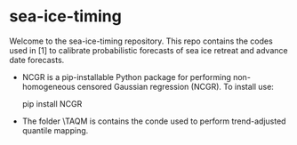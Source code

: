 # sea-ice-timing

Welcome to the sea-ice-timing repository. This repo contains the codes used in [1] to calibrate probabilistic forecasts of sea ice retreat and advance date forecasts.

* NCGR is a pip-installable Python package for performing non-homogeneous censored Gaussian regression (NCGR). To install use:

  pip install NCGR

* The folder \TAQM is contains the conde used to perform trend-adjusted quantile mapping.

